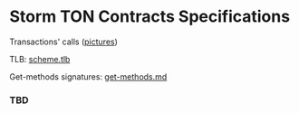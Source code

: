 # Storm TON Contracts Specifications

Transactions' calls ([pictures](/pics/))

TLB: [scheme.tlb](/scheme.tlb)

Get-methods signatures: [get-methods.md](/get-methods.md)

### TBD
